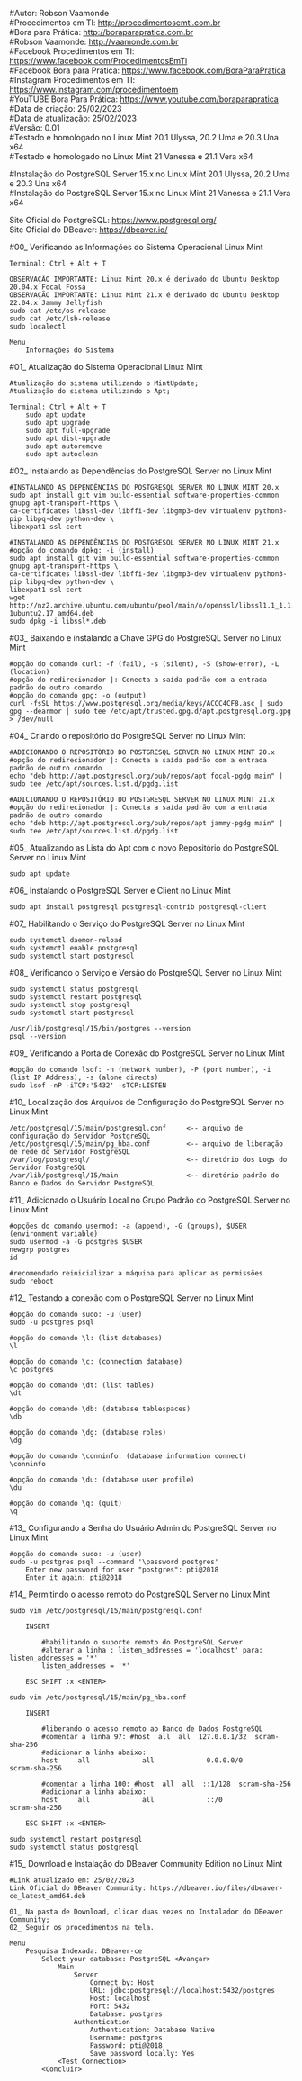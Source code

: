 #Autor: Robson Vaamonde<br>
#Procedimentos em TI: http://procedimentosemti.com.br<br>
#Bora para Prática: http://boraparapratica.com.br<br>
#Robson Vaamonde: http://vaamonde.com.br<br>
#Facebook Procedimentos em TI: https://www.facebook.com/ProcedimentosEmTi<br>
#Facebook Bora para Prática: https://www.facebook.com/BoraParaPratica<br>
#Instagram Procedimentos em TI: https://www.instagram.com/procedimentoem<br>
#YouTUBE Bora Para Prática: https://www.youtube.com/boraparapratica<br>
#Data de criação: 25/02/2023<br>
#Data de atualização: 25/02/2023<br>
#Versão: 0.01<br>
#Testado e homologado no Linux Mint 20.1 Ulyssa, 20.2 Uma e 20.3 Una x64<br>
#Testado e homologado no Linux Mint 21 Vanessa e 21.1 Vera x64

#Instalação do PostgreSQL Server 15.x no Linux Mint 20.1 Ulyssa, 20.2 Uma e 20.3 Una x64<br>
#Instalação do PostgreSQL Server 15.x no Linux Mint 21 Vanessa e 21.1 Vera x64

Site Oficial do PostgreSQL: https://www.postgresql.org/<br>
Site Oficial do DBeaver: https://dbeaver.io/

#00_ Verificando as Informações do Sistema Operacional Linux Mint<br>

	Terminal: Ctrl + Alt + T

	OBSERVAÇÃO IMPORTANTE: Linux Mint 20.x é derivado do Ubuntu Desktop 20.04.x Focal Fossa 
	OBSERVAÇÃO IMPORTANTE: Linux Mint 21.x é derivado do Ubuntu Desktop 22.04.x Jammy Jellyfish
	sudo cat /etc/os-release
	sudo cat /etc/lsb-release
	sudo localectl

	Menu
		Informações do Sistema

#01_ Atualização do Sistema Operacional Linux Mint<br>

	Atualização do sistema utilizando o MintUpdate;
	Atualização do sistema utilizando o Apt;

	Terminal: Ctrl + Alt + T
		sudo apt update
		sudo apt upgrade
		sudo apt full-upgrade
		sudo apt dist-upgrade
		sudo apt autoremove
		sudo apt autoclean

#02_ Instalando as Dependências do PostgreSQL Server no Linux Mint<br>

	#INSTALANDO AS DEPENDÊNCIAS DO POSTGRESQL SERVER NO LINUX MINT 20.x
	sudo apt install git vim build-essential software-properties-common gnupg apt-transport-https \
	ca-certificates libssl-dev libffi-dev libgmp3-dev virtualenv python3-pip libpq-dev python-dev \
	libexpat1 ssl-cert

	#INSTALANDO AS DEPENDÊNCIAS DO POSTGRESQL SERVER NO LINUX MINT 21.x
	#opção do comando dpkg: -i (install)
	sudo apt install git vim build-essential software-properties-common gnupg apt-transport-https \
	ca-certificates libssl-dev libffi-dev libgmp3-dev virtualenv python3-pip libpq-dev python-dev \
	libexpat1 ssl-cert
	wget http://nz2.archive.ubuntu.com/ubuntu/pool/main/o/openssl/libssl1.1_1.1.1f-1ubuntu2.17_amd64.deb
	sudo dpkg -i libssl*.deb

#03_ Baixando e instalando a Chave GPG do PostgreSQL Server no Linux Mint<br>

	#opção do comando curl: -f (fail), -s (silent), -S (show-error), -L (location)
	#opção do redirecionador |: Conecta a saída padrão com a entrada padrão de outro comando
	#opção do comando gpg: -o (output)
	curl -fsSL https://www.postgresql.org/media/keys/ACCC4CF8.asc | sudo gpg --dearmor | sudo tee /etc/apt/trusted.gpg.d/apt.postgresql.org.gpg > /dev/null

#04_ Criando o repositório do PostgreSQL Server no Linux Mint<br>

	#ADICIONANDO O REPOSITÓRIO DO POSTGRESQL SERVER NO LINUX MINT 20.x
	#opção do redirecionador |: Conecta a saída padrão com a entrada padrão de outro comando
	echo "deb http://apt.postgresql.org/pub/repos/apt focal-pgdg main" | sudo tee /etc/apt/sources.list.d/pgdg.list

	#ADICIONANDO O REPOSITÓRIO DO POSTGRESQL SERVER NO LINUX MINT 21.x
	#opção do redirecionador |: Conecta a saída padrão com a entrada padrão de outro comando
	echo "deb http://apt.postgresql.org/pub/repos/apt jammy-pgdg main" | sudo tee /etc/apt/sources.list.d/pgdg.list

#05_ Atualizando as Lista do Apt com o novo Repositório do PostgreSQL Server no Linux Mint<br>

	sudo apt update

#06_ Instalando o PostgreSQL Server e Client no Linux Mint<br>

	sudo apt install postgresql postgresql-contrib postgresql-client

#07_ Habilitando o Serviço do PostgreSQL Server no Linux Mint<br>

	sudo systemctl daemon-reload
	sudo systemctl enable postgresql
	sudo systemctl start postgresql

#08_ Verificando o Serviço e Versão do PostgreSQL Server no Linux Mint<br>

	sudo systemctl status postgresql
	sudo systemctl restart postgresql
	sudo systemctl stop postgresql
	sudo systemctl start postgresql

	/usr/lib/postgresql/15/bin/postgres --version
	psql --version

#09_ Verificando a Porta de Conexão do PostgreSQL Server no Linux Mint<br>

	#opção do comando lsof: -n (network number), -P (port number), -i (list IP Address), -s (alone directs)
	sudo lsof -nP -iTCP:'5432' -sTCP:LISTEN

#10_ Localização dos Arquivos de Configuração do PostgreSQL Server no Linux Mint<br>

	/etc/postgresql/15/main/postgresql.conf		<-- arquivo de configuração do Servidor PostgreSQL
	/etc/postgresql/15/main/pg_hba.conf			<-- arquivo de liberação de rede do Servidor PostgreSQL
	/var/log/postgresql/						<-- diretório dos Logs do Servidor PostgreSQL
	/var/lib/postgresql/15/main					<-- diretório padrão do Banco e Dados do Servidor PostgreSQL

#11_ Adicionado o Usuário Local no Grupo Padrão do PostgreSQL Server no Linux Mint<br>

	#opções do comando usermod: -a (append), -G (groups), $USER (environment variable)
	sudo usermod -a -G postgres $USER
	newgrp postgres
	id
	
	#recomendado reinicializar a máquina para aplicar as permissões
	sudo reboot

#12_ Testando a conexão com o PostgreSQL Server no Linux Mint<br>

	#opção do comando sudo: -u (user)
	sudo -u postgres psql

	#opção do comando \l: (list databases)
	\l

	#opção do comando \c: (connection database)
	\c postgres

	#opção do comando \dt: (list tables)
	\dt

	#opção do comando \db: (database tablespaces)
	\db

	#opção do comando \dg: (database roles)
	\dg

	#opção do comando \conninfo: (database information connect)
	\conninfo

	#opção do comando \du: (database user profile)
	\du

	#opção do comando \q: (quit)
	\q

#13_ Configurando a Senha do Usuário Admin do PostgreSQL Server no Linux Mint<br>

	#opção do comando sudo: -u (user)
	sudo -u postgres psql --command '\password postgres'
		Enter new password for user "postgres": pti@2018
		Enter it again: pti@2018

#14_ Permitindo o acesso remoto do PostgreSQL Server no Linux Mint<br>

	sudo vim /etc/postgresql/15/main/postgresql.conf
	
		INSERT

			#habilitando o suporte remoto do PostgreSQL Server
			#alterar a linha : listen_addresses = 'localhost' para: listen_addresses = '*'
			listen_addresses = '*'

		ESC SHIFT :x <ENTER>

	sudo vim /etc/postgresql/15/main/pg_hba.conf
	
		INSERT

			#liberando o acesso remoto ao Banco de Dados PostgreSQL
			#comentar a linha 97: #host  all  all  127.0.0.1/32  scram-sha-256
			#adicionar a linha abaixo:
			host     all             all             0.0.0.0/0               scram-sha-256

			#comentar a linha 100: #host  all  all  ::1/128  scram-sha-256
			#adicionar a linha abaixo:
			host     all             all             ::/0                    scram-sha-256

		ESC SHIFT :x <ENTER>

	sudo systemctl restart postgresql
	sudo systemctl status postgresql

#15_ Download e Instalação do DBeaver Community Edition no Linux Mint<br>

	#Link atualizado em: 25/02/2023
	Link Oficial do DBeaver Community: https://dbeaver.io/files/dbeaver-ce_latest_amd64.deb
	
	01_ Na pasta de Download, clicar duas vezes no Instalador do DBeaver Community;
	02_ Seguir os procedimentos na tela.

	Menu
		Pesquisa Indexada: DBeaver-ce
			Select your database: PostgreSQL <Avançar>
				Main
					Server
						Connect by: Host
						URL: jdbc:postgresql://localhost:5432/postgres
						Host: localhost
						Port: 5432
						Database: postgres
					Authentication
						Authentication: Database Native
						Username: postgres
						Password: pti@2018
						Save password locally: Yes
				<Test Connection>
			<Concluir>